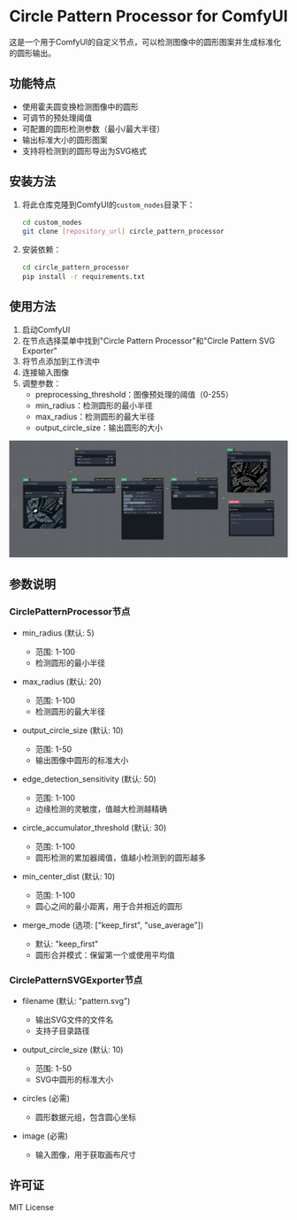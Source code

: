 # Circle Pattern Processor for ComfyUI

这是一个用于ComfyUI的自定义节点，可以检测图像中的圆形图案并生成标准化的圆形输出。

## 功能特点

- 使用霍夫圆变换检测图像中的圆形
- 可调节的预处理阈值
- 可配置的圆形检测参数（最小/最大半径）
- 输出标准大小的圆形图案
- 支持将检测到的圆形导出为SVG格式

## 安装方法

1. 将此仓库克隆到ComfyUI的`custom_nodes`目录下：
   ```bash
   cd custom_nodes
   git clone [repository_url] circle_pattern_processor
   ```

2. 安装依赖：
   ```bash
   cd circle_pattern_processor
   pip install -r requirements.txt
   ```

## 使用方法

1. 启动ComfyUI
2. 在节点选择菜单中找到"Circle Pattern Processor"和"Circle Pattern SVG Exporter"
3. 将节点添加到工作流中
4. 连接输入图像
5. 调整参数：
   - preprocessing_threshold：图像预处理的阈值（0-255）
   - min_radius：检测圆形的最小半径
   - max_radius：检测圆形的最大半径
   - output_circle_size：输出圆形的大小

![工作流示意](workflow\circle_pattern2svg.png)
## 参数说明

### CirclePatternProcessor节点

- min_radius (默认: 5)
  - 范围: 1-100
  - 检测圆形的最小半径

- max_radius (默认: 20)
  - 范围: 1-100
  - 检测圆形的最大半径

- output_circle_size (默认: 10)
  - 范围: 1-50
  - 输出图像中圆形的标准大小

- edge_detection_sensitivity (默认: 50)
  - 范围: 1-100
  - 边缘检测的灵敏度，值越大检测越精确

- circle_accumulator_threshold (默认: 30)
  - 范围: 1-100
  - 圆形检测的累加器阈值，值越小检测到的圆形越多

- min_center_dist (默认: 10)
  - 范围: 1-100
  - 圆心之间的最小距离，用于合并相近的圆形

- merge_mode (选项: ["keep_first", "use_average"])
  - 默认: "keep_first"
  - 圆形合并模式：保留第一个或使用平均值

### CirclePatternSVGExporter节点

- filename (默认: "pattern.svg")
  - 输出SVG文件的文件名
  - 支持子目录路径

- output_circle_size (默认: 10)
  - 范围: 1-50
  - SVG中圆形的标准大小

- circles (必需)
  - 圆形数据元组，包含圆心坐标

- image (必需)
  - 输入图像，用于获取画布尺寸
  
## 许可证

MIT License